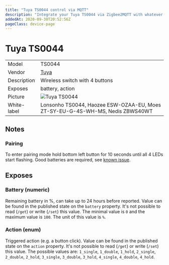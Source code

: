 ```yaml
---
title: "Tuya TS0044 control via MQTT"
description: "Integrate your Tuya TS0044 via Zigbee2MQTT with whatever smart home infrastructure you are using without the vendor's bridge or gateway."
addedAt: 2020-09-30T20:52:56Z
pageClass: device-page
---
```


<!-- !!!! -->
<!-- ATTENTION: This file is auto-generated through docgen! -->
<!-- You can only edit the "Notes"-Section between the two comment lines "Notes BEGIN" and "Notes END". -->
<!-- Do not use h1 or h2 heading within "## Notes"-Section. -->
<!-- !!!! -->

# Tuya TS0044

|     |     |
|-----|-----|
| Model | TS0044  |
| Vendor  | [Tuya](/supported-devices/#v=Tuya)  |
| Description | Wireless switch with 4 buttons |
| Exposes | battery, action |
| Picture | ![Tuya TS0044](https://www.zigbee2mqtt.io/images/devices/TS0044.png) |
| White-label | Lonsonho TS0044, Haozee ESW-OZAA-EU, Moes ZT-SY-EU-G-4S-WH-MS, Nedis ZBWS40WT |


<!-- Notes BEGIN: You can edit here. Add "## Notes" headline if not already present. -->
## Notes


### Pairing
To enter pairing mode hold bottom left button for 10 seconds until all 4 LEDs start flashing. Good batteries are required, see [known issue](https://github.com/Koenkk/zigbee2mqtt/issues/15749).
<!-- Notes END: Do not edit below this line -->




## Exposes

### Battery (numeric)
Remaining battery in %, can take up to 24 hours before reported.
Value can be found in the published state on the `battery` property.
It's not possible to read (`/get`) or write (`/set`) this value.
The minimal value is `0` and the maximum value is `100`.
The unit of this value is `%`.

### Action (enum)
Triggered action (e.g. a button click).
Value can be found in the published state on the `action` property.
It's not possible to read (`/get`) or write (`/set`) this value.
The possible values are: `1_single`, `1_double`, `1_hold`, `2_single`, `2_double`, `2_hold`, `3_single`, `3_double`, `3_hold`, `4_single`, `4_double`, `4_hold`.

